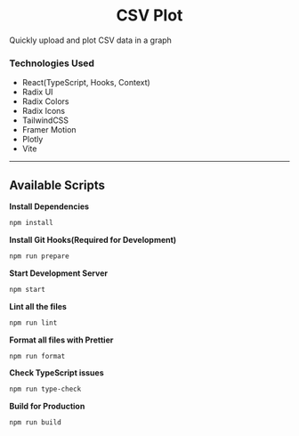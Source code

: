 <h1 align="center">
  CSV Plot
</h1>

Quickly upload and plot CSV data in a graph

### Technologies Used

- React(TypeScript, Hooks, Context)
- Radix UI
- Radix Colors
- Radix Icons
- TailwindCSS
- Framer Motion
- Plotly
- Vite

---

## Available Scripts

**Install Dependencies**

```bash
npm install
```

**Install Git Hooks(Required for Development)**

```bash
npm run prepare
```

**Start Development Server**

```bash
npm start
```

**Lint all the files**

```bash
npm run lint
```

**Format all files with Prettier**

```bash
npm run format
```

**Check TypeScript issues**

```bash
npm run type-check
```

**Build for Production**

```bash
npm run build
```
